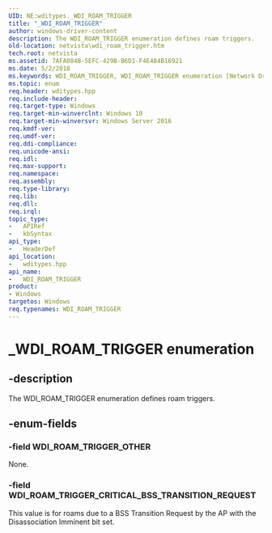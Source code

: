 ```yaml
---
UID: NE:wditypes._WDI_ROAM_TRIGGER
title: "_WDI_ROAM_TRIGGER"
author: windows-driver-content
description: The WDI_ROAM_TRIGGER enumeration defines roam triggers.
old-location: netvista\wdi_roam_trigger.htm
tech.root: netvista
ms.assetid: 7AFA084B-5EFC-429B-B6D1-F4E484B16921
ms.date: 5/2/2018
ms.keywords: WDI_ROAM_TRIGGER, WDI_ROAM_TRIGGER enumeration [Network Drivers Starting with Windows Vista], WDI_ROAM_TRIGGER_CRITICAL_BSS_TRANSITION_REQUEST, WDI_ROAM_TRIGGER_OTHER, _WDI_ROAM_TRIGGER, netvista.wdi_roam_trigger, wditypes/WDI_ROAM_TRIGGER, wditypes/WDI_ROAM_TRIGGER_CRITICAL_BSS_TRANSITION_REQUEST, wditypes/WDI_ROAM_TRIGGER_OTHER
ms.topic: enum
req.header: wditypes.hpp
req.include-header: 
req.target-type: Windows
req.target-min-winverclnt: Windows 10
req.target-min-winversvr: Windows Server 2016
req.kmdf-ver: 
req.umdf-ver: 
req.ddi-compliance: 
req.unicode-ansi: 
req.idl: 
req.max-support: 
req.namespace: 
req.assembly: 
req.type-library: 
req.lib: 
req.dll: 
req.irql: 
topic_type:
-	APIRef
-	kbSyntax
api_type:
-	HeaderDef
api_location:
-	wditypes.hpp
api_name:
-	WDI_ROAM_TRIGGER
product:
- Windows
targetos: Windows
req.typenames: WDI_ROAM_TRIGGER
---
```


# _WDI_ROAM_TRIGGER enumeration


## -description


The WDI_ROAM_TRIGGER enumeration defines roam triggers.


## -enum-fields




### -field WDI_ROAM_TRIGGER_OTHER

None.


### -field WDI_ROAM_TRIGGER_CRITICAL_BSS_TRANSITION_REQUEST

This value is for roams due to a BSS Transition Request by the AP with the Disassociation Imminent bit set.

